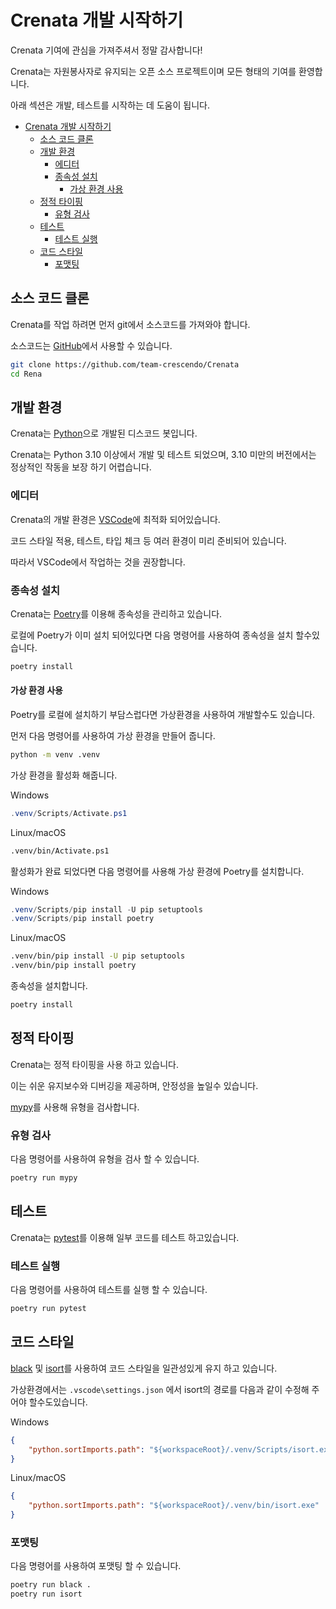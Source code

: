 # Crenata 개발 시작하기

Crenata 기여에 관심을 가져주셔서 정말 감사합니다!

Crenata는 자원봉사자로 유지되는 오픈 소스 프로젝트이며 모든 형태의 기여를 환영합니다.

아래 섹션은 개발, 테스트를 시작하는 데 도움이 됩니다.

- [Crenata 개발 시작하기](#crenata-개발-시작하기)
  - [소스 코드 클론](#소스-코드-클론)
  - [개발 환경](#개발-환경)
    - [에디터](#에디터)
    - [종속성 설치](#종속성-설치)
      - [가상 환경 사용](#가상-환경-사용)
  - [정적 타이핑](#정적-타이핑)
    - [유형 검사](#유형-검사)
  - [테스트](#테스트)
    - [테스트 실행](#테스트-실행)
  - [코드 스타일](#코드-스타일)
    - [포맷팅](#포맷팅)

## 소스 코드 클론

Crenata를 작업 하려면 먼저 git에서 소스코드를 가져와야 합니다.

소스코드는 [GitHub](https://github.com/team-crescendo/Crenata)에서 사용할 수 있습니다.

```sh
git clone https://github.com/team-crescendo/Crenata
cd Rena
```

## 개발 환경

Crenata는 [Python](https://www.python.org/)으로 개발된 디스코드 봇입니다.

Crenata는 Python 3.10 이상에서 개발 및 테스트 되었으며, 3.10 미만의 버전에서는 정상적인 작동을 보장 하기 어렵습니다.

### 에디터

Crenata의 개발 환경은 [VSCode](https://code.visualstudio.com/)에 최적화 되어있습니다.

코드 스타일 적용, 테스트, 타입 체크 등 여러 환경이 미리 준비되어 있습니다.

따라서 VSCode에서 작업하는 것을 권장합니다.

### 종속성 설치

Crenata는 [Poetry](https://python-poetry.org/)를 이용해 종속성을 관리하고 있습니다.

로컬에 Poetry가 이미 설치 되어있다면 다음 명령어를 사용하여 종속성을 설치 할수있습니다.

```sh
poetry install
```

#### 가상 환경 사용

Poetry를 로컬에 설치하기 부담스럽다면 가상환경을 사용하여 개발할수도 있습니다.

먼저 다음 명령어를 사용하여 가상 환경을 만들어 줍니다.

```sh
python -m venv .venv
```

가상 환경을 활성화 해줍니다.

Windows

``` powershell
.venv/Scripts/Activate.ps1
```

Linux/macOS

``` sh
.venv/bin/Activate.ps1
```

활성화가 완료 되었다면 다음 명령어를 사용해 가상 환경에 Poetry를 설치합니다.

Windows

``` powershell
.venv/Scripts/pip install -U pip setuptools
.venv/Scripts/pip install poetry
```

Linux/macOS

``` sh
.venv/bin/pip install -U pip setuptools
.venv/bin/pip install poetry
```

종속성을 설치합니다.

```sh
poetry install
```

## 정적 타이핑

Crenata는 정적 타이핑을 사용 하고 있습니다.

이는 쉬운 유지보수와 디버깅을 제공하며, 안정성을 높일수 있습니다.

[mypy](http://www.mypy-lang.org/)를 사용해 유형을 검사합니다.

### 유형 검사

다음 명령어를 사용하여 유형을 검사 할 수 있습니다.

```sh
poetry run mypy
```

## 테스트

Crenata는 [pytest](https://docs.pytest.org/en/7.1.x/)를 이용해 일부 코드를 테스트 하고있습니다.

### 테스트 실행

다음 명령어를 사용하여 테스트를 실행 할 수 있습니다.

```sh
poetry run pytest
```

## 코드 스타일

[black](https://github.com/psf/black) 및 [isort](https://github.com/PyCQA/isort)를 사용하여 코드 스타일을 일관성있게 유지 하고 있습니다.

가상환경에서는 ``.vscode\settings.json`` 에서 isort의 경로를 다음과 같이 수정해 주어야 할수도있습니다.

Windows

```json
{
    "python.sortImports.path": "${workspaceRoot}/.venv/Scripts/isort.exe"
}
```

Linux/macOS

```json
{
    "python.sortImports.path": "${workspaceRoot}/.venv/bin/isort.exe"
}
```

### 포맷팅

다음 명령어를 사용하여 포맷팅 할 수 있습니다.

```sh
poetry run black .
poetry run isort
```
